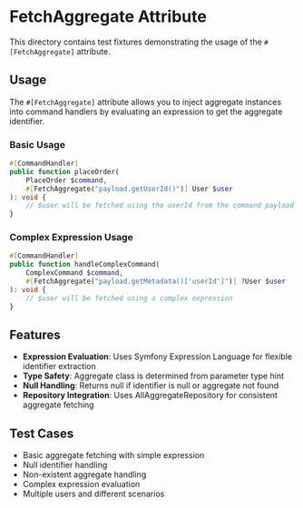 # FetchAggregate Attribute

This directory contains test fixtures demonstrating the usage of the `#[FetchAggregate]` attribute.

## Usage

The `#[FetchAggregate]` attribute allows you to inject aggregate instances into command handlers by evaluating an expression to get the aggregate identifier.

### Basic Usage

```php
#[CommandHandler]
public function placeOrder(
    PlaceOrder $command,
    #[FetchAggregate("payload.getUserId()")] User $user
): void {
    // $user will be fetched using the userId from the command payload
}
```

### Complex Expression Usage

```php
#[CommandHandler]
public function handleComplexCommand(
    ComplexCommand $command,
    #[FetchAggregate("payload.getMetadata()['userId']")] ?User $user
): void {
    // $user will be fetched using a complex expression
}
```

## Features

- **Expression Evaluation**: Uses Symfony Expression Language for flexible identifier extraction
- **Type Safety**: Aggregate class is determined from parameter type hint
- **Null Handling**: Returns null if identifier is null or aggregate not found
- **Repository Integration**: Uses AllAggregateRepository for consistent aggregate fetching

## Test Cases

- Basic aggregate fetching with simple expression
- Null identifier handling
- Non-existent aggregate handling
- Complex expression evaluation
- Multiple users and different scenarios
